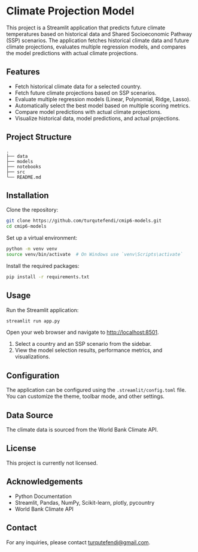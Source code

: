 # Climate Projection Model

This project is a Streamlit application that predicts future climate temperatures based on historical data and Shared Socioeconomic Pathway (SSP) scenarios. The application fetches historical climate data and future climate projections, evaluates multiple regression models, and compares the model predictions with actual climate projections.

## Features

- Fetch historical climate data for a selected country.
- Fetch future climate projections based on SSP scenarios.
- Evaluate multiple regression models (Linear, Polynomial, Ridge, Lasso).
- Automatically select the best model based on multiple scoring metrics.
- Compare model predictions with actual climate projections.
- Visualize historical data, model predictions, and actual projections.

## Project Structure

```
.
├── data
├── models
├── notebooks
├── src
└── README.md
```

## Installation

Clone the repository:

```bash
git clone https://github.com/turqutefendi/cmip6-models.git
cd cmip6-models
```

Set up a virtual environment:

```bash
python -m venv venv
source venv/bin/activate  # On Windows use `venv\Scripts\activate`
```

Install the required packages:

```bash
pip install -r requirements.txt
```

## Usage

Run the Streamlit application:

```bash
streamlit run app.py
```

Open your web browser and navigate to [http://localhost:8501](http://localhost:8501).

1. Select a country and an SSP scenario from the sidebar.
2. View the model selection results, performance metrics, and visualizations.

## Configuration

The application can be configured using the `.streamlit/config.toml` file. You can customize the theme, toolbar mode, and other settings.

## Data Source

The climate data is sourced from the World Bank Climate API.

## License

This project is currently not licensed.

## Acknowledgements

- Python Documentation
- Streamlit, Pandas, NumPy, Scikit-learn, plotly, pycountry
- World Bank Climate API

## Contact

For any inquiries, please contact turqutefendi@gmail.com.
